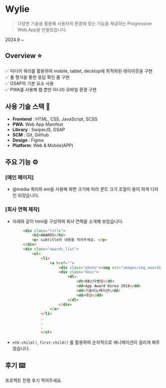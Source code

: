 # Wylie

> 다양한 기술을 활용해 사용자의 환경에 맞는 기능을 제공하는 Progressive Web,App을 만들었습니다.

2024.9 ~

## Overview ⭐️

✅ 미디어 쿼리를 활용하여 mobile, tablet, decktop에 최적화된 레이아웃을 구현  
✅ 폼 형식을 통한 응답 확인 폼 구현  
✅ GSAP의 기본 요소 사용  
✅ PWA를 사용해 웹 뿐만 아니라 모바일 환경 구현  


## 사용 기술 스택 🔧

- **Frontend** : HTML, CSS, JavaScript, SCSS
- **PWA**: Web App Manifest
- **Library** : SwiperJS, GSAP
- **SCM** : Git, GitHub
- **Design** : Figma
- **Platform**: Web & Mobile(APP)

    
## 주요 기능 ⚙️

### [메인 페이지]

- @media 쿼리와 em을 사용해 화면 크기에 따라 폰트 크기 조절이 용이 하게 디자인 되었습니다.

### [회사 연혁 제작]

- 아래와 같이 html을 구성하여 회사 연혁을 소개해 보았습니다.

```html
		<div class="title">
			<h2>AWARDS</h2>
			<p> subtitle의 내용을 적어주세요. </p>
		</div>
		<div class="awards_list">
			<ul>
				<li>
					<a href="">
						<div class="photo"><img src="images/img_award1.jpg" alt="award1"></div>
						<div class="desc">
							<dl>
								<dt>KB스타뱅킹</dt>
								<dd>App Award Korea 2018</dd>
								<dd>기술이노베이션</dd>
								<dd>대상</dd>
							</dl>
						</div>
					</a>
				</li>
				.
				.
				.
				</ul>
```

- `nth-child()`, `first-child()` 를 활용하여 순차적으로 애니메이션이 걸리게 해주었습니다.


## 후기 ⌨️

프로젝트 진행 후기 적어주세요.
